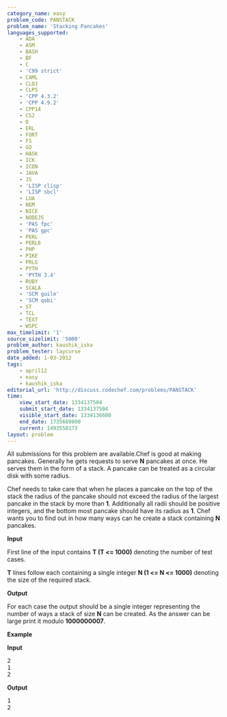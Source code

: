```yaml
---
category_name: easy
problem_code: PANSTACK
problem_name: 'Stacking Pancakes'
languages_supported:
    - ADA
    - ASM
    - BASH
    - BF
    - C
    - 'C99 strict'
    - CAML
    - CLOJ
    - CLPS
    - 'CPP 4.3.2'
    - 'CPP 4.9.2'
    - CPP14
    - CS2
    - D
    - ERL
    - FORT
    - FS
    - GO
    - HASK
    - ICK
    - ICON
    - JAVA
    - JS
    - 'LISP clisp'
    - 'LISP sbcl'
    - LUA
    - NEM
    - NICE
    - NODEJS
    - 'PAS fpc'
    - 'PAS gpc'
    - PERL
    - PERL6
    - PHP
    - PIKE
    - PRLG
    - PYTH
    - 'PYTH 3.4'
    - RUBY
    - SCALA
    - 'SCM guile'
    - 'SCM qobi'
    - ST
    - TCL
    - TEXT
    - WSPC
max_timelimit: '1'
source_sizelimit: '5000'
problem_author: kaushik_iska
problem_tester: laycurse
date_added: 1-03-2012
tags:
    - april12
    - easy
    - kaushik_iska
editorial_url: 'http://discuss.codechef.com/problems/PANSTACK'
time:
    view_start_date: 1334137504
    submit_start_date: 1334137504
    visible_start_date: 1334136600
    end_date: 1735669800
    current: 1493558173
layout: problem
---
```

All submissions for this problem are available.Chef is good at making pancakes. Generally he gets requests to serve **N** pancakes at once. He serves them in the form of a stack. A pancake can be treated as a circular disk with some radius.

Chef needs to take care that when he places a pancake on the top of the stack the radius of the pancake should not exceed the radius of the largest pancake in the stack by more than **1**. Additionally all radii should be positive integers, and the bottom most pancake should have its radius as **1**. Chef wants you to find out in how many ways can he create a stack containing **N** pancakes.

**Input**

First line of the input contains **T (T <= 1000)** denoting the number of test cases.

**T** lines follow each containing a single integer **N (1 <= N <= 1000)** denoting the size of the required stack.

**Output**

For each case the output should be a single integer representing the number of ways a stack of size **N** can be created. As the answer can be large print it modulo **1000000007**.

**Example**

**Input**

<pre>
2
1
2
</pre>
**Output**

<pre>
1
2
</pre>